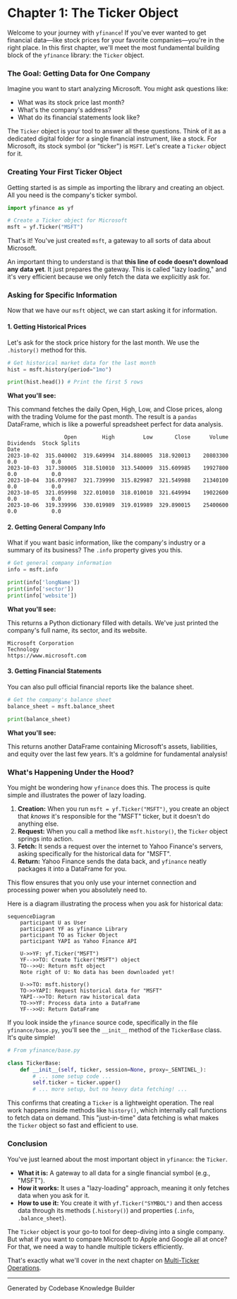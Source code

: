 # Chapter 1: The Ticker Object

Welcome to your journey with `yfinance`! If you've ever wanted to get financial data—like stock prices for your favorite companies—you're in the right place. In this first chapter, we'll meet the most fundamental building block of the `yfinance` library: the `Ticker` object.

### The Goal: Getting Data for One Company

Imagine you want to start analyzing Microsoft. You might ask questions like:
*   What was its stock price last month?
*   What's the company's address?
*   What do its financial statements look like?

The `Ticker` object is your tool to answer all these questions. Think of it as a dedicated digital folder for a single financial instrument, like a stock. For Microsoft, its stock symbol (or "ticker") is `MSFT`. Let's create a `Ticker` object for it.

### Creating Your First Ticker Object

Getting started is as simple as importing the library and creating an object. All you need is the company's ticker symbol.

```python
import yfinance as yf

# Create a Ticker object for Microsoft
msft = yf.Ticker("MSFT")
```

That's it! You've just created `msft`, a gateway to all sorts of data about Microsoft.

An important thing to understand is that **this line of code doesn't download any data yet**. It just prepares the gateway. This is called "lazy loading," and it's very efficient because we only fetch the data we explicitly ask for.

### Asking for Specific Information

Now that we have our `msft` object, we can start asking it for information.

#### 1. Getting Historical Prices

Let's ask for the stock price history for the last month. We use the `.history()` method for this.

```python
# Get historical market data for the last month
hist = msft.history(period="1mo")

print(hist.head()) # Print the first 5 rows
```

**What you'll see:**

This command fetches the daily Open, High, Low, and Close prices, along with the trading Volume for the past month. The result is a `pandas` DataFrame, which is like a powerful spreadsheet perfect for data analysis.

```
                  Open        High         Low       Close      Volume  Dividends  Stock Splits
Date
2023-10-02  315.040002  319.649994  314.880005  318.920013    20803300        0.0           0.0
2023-10-03  317.380005  318.510010  313.540009  315.609985    19927800        0.0           0.0
2023-10-04  316.079987  321.739990  315.829987  321.549988    21340100        0.0           0.0
2023-10-05  321.059998  322.010010  318.010010  321.649994    19022600        0.0           0.0
2023-10-06  319.339996  330.019989  319.019989  329.890015    25400600        0.0           0.0
```

#### 2. Getting General Company Info

What if you want basic information, like the company's industry or a summary of its business? The `.info` property gives you this.

```python
# Get general company information
info = msft.info

print(info['longName'])
print(info['sector'])
print(info['website'])
```
**What you'll see:**

This returns a Python dictionary filled with details. We've just printed the company's full name, its sector, and its website.

```
Microsoft Corporation
Technology
https://www.microsoft.com
```

#### 3. Getting Financial Statements

You can also pull official financial reports like the balance sheet.

```python
# Get the company's balance sheet
balance_sheet = msft.balance_sheet

print(balance_sheet)
```

**What you'll see:**

This returns another DataFrame containing Microsoft's assets, liabilities, and equity over the last few years. It's a goldmine for fundamental analysis!

### What's Happening Under the Hood?

You might be wondering how `yfinance` does this. The process is quite simple and illustrates the power of lazy loading.

1.  **Creation:** When you run `msft = yf.Ticker("MSFT")`, you create an object that *knows* it's responsible for the "MSFT" ticker, but it doesn't do anything else.
2.  **Request:** When you call a method like `msft.history()`, the `Ticker` object springs into action.
3.  **Fetch:** It sends a request over the internet to Yahoo Finance's servers, asking specifically for the historical data for "MSFT".
4.  **Return:** Yahoo Finance sends the data back, and `yfinance` neatly packages it into a DataFrame for you.

This flow ensures that you only use your internet connection and processing power when you absolutely need to.

Here is a diagram illustrating the process when you ask for historical data:

```mermaid
sequenceDiagram
    participant U as User
    participant YF as yfinance Library
    participant TO as Ticker Object
    participant YAPI as Yahoo Finance API

    U->>YF: yf.Ticker("MSFT")
    YF-->>TO: Create Ticker("MSFT") object
    TO-->>U: Return msft object
    Note right of U: No data has been downloaded yet!

    U->>TO: msft.history()
    TO->>YAPI: Request historical data for "MSFT"
    YAPI-->>TO: Return raw historical data
    TO->>YF: Process data into a DataFrame
    YF-->>U: Return DataFrame
```

If you look inside the `yfinance` source code, specifically in the file `yfinance/base.py`, you'll see the `__init__` method of the `TickerBase` class. It's quite simple!

```python
# From yfinance/base.py

class TickerBase:
    def __init__(self, ticker, session=None, proxy=_SENTINEL_):
        # ... some setup code ...
        self.ticker = ticker.upper()
        # ... more setup, but no heavy data fetching! ...
```

This confirms that creating a `Ticker` is a lightweight operation. The real work happens inside methods like `history()`, which internally call functions to fetch data on demand. This "just-in-time" data fetching is what makes the `Ticker` object so fast and efficient to use.

### Conclusion

You've just learned about the most important object in `yfinance`: the `Ticker`.

*   **What it is:** A gateway to all data for a single financial symbol (e.g., "MSFT").
*   **How it works:** It uses a "lazy-loading" approach, meaning it only fetches data when you ask for it.
*   **How to use it:** You create it with `yf.Ticker("SYMBOL")` and then access data through its methods (`.history()`) and properties (`.info`, `.balance_sheet`).

The `Ticker` object is your go-to tool for deep-diving into a single company. But what if you want to compare Microsoft to Apple and Google all at once? For that, we need a way to handle multiple tickers efficiently.

That's exactly what we'll cover in the next chapter on [Multi-Ticker Operations](02_multi_ticker_operations_.md).

---

Generated by Codebase Knowledge Builder